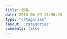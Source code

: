 ```yaml
---
title: 分类
date: 2018-06-29 17:56:28
type: "categories"
layout: "categories"
comments: false
---
```

